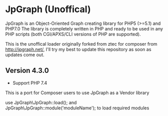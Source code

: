 # JpGraph (Unoffical)

JpGraph is an Object-Oriented Graph creating library for PHP5 (>=5.1) and PHP7.0 The library is completely written in PHP and ready to be used in any PHP scripts (both CGI/APXS/CLI versions of PHP are supported).


This is the unoffical loader originally forked from ztec for composer from http://jpgraph.net/, I'll try my best to update this repository as soon as updates come out.


## Version 4.3.0
* Support PHP 7.4


This is a port for Composer users to use JpGraph as a Vendor library

use JpGraph\JpGraph::load(); and JpGraph\JpGraph::module('moduleName'); to load required modules

